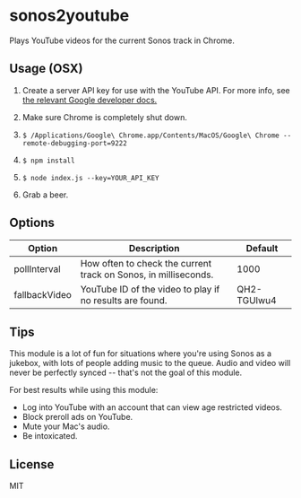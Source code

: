 # sonos2youtube

Plays YouTube videos for the current Sonos track in Chrome.

## Usage (OSX)

1. Create a server API key for use with the YouTube API. For more info, see [the relevant Google developer docs.](https://developers.google.com/youtube/registering_an_application)

2. Make sure Chrome is completely shut down.

3. `$ /Applications/Google\ Chrome.app/Contents/MacOS/Google\ Chrome --remote-debugging-port=9222`

4. `$ npm install`

5. `$ node index.js --key=YOUR_API_KEY`

6. Grab a beer.

## Options

<table>
  <thead>
    <tr>
      <th>Option</th>
      <th>Description</th>
      <th>Default</th>
    </tr>
  </thead>
  <tbody>
    <tr>
      <td>pollInterval</td>
      <td>How often to check the current track on Sonos, in milliseconds.</td>
      <td>1000</td>
    </tr>
    <tr>
      <td>fallbackVideo</td>
      <td>YouTube ID of the video to play if no results are found.</td>
      <td>QH2-TGUlwu4</td>
    </tr>
  </tbody>
</table>

## Tips

This module is a lot of fun for situations where you're using Sonos as a
jukebox, with lots of people adding music to the queue. Audio and video will
never be perfectly synced -- that's not the goal of this module.

For best results while using this module:

* Log into YouTube with an account that can view age restricted videos.
* Block preroll ads on YouTube.
* Mute your Mac's audio.
* Be intoxicated.

## License

MIT
